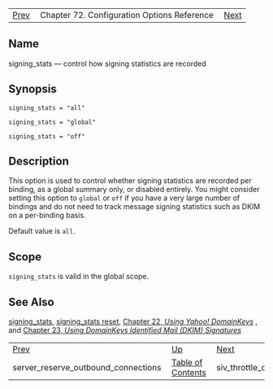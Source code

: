 |     |     |     |
| --- | --- | --- |
| [Prev](conf.ref.server_reserve_outbound_connections)  | Chapter 72. Configuration Options Reference |  [Next](conf.ref.siv_throttle_cache_size) |

<a name="conf.ref.signing_stats"></a>
## Name

signing_stats — control how signing statistics are recorded

## Synopsis

`signing_stats = "all"`

`signing_stats = "global"`

`signing_stats = "off"`

<a name="idp26572096"></a>
## Description

This option is used to control whether signing statistics are recorded per binding, as a global summary only, or disabled entirely. You might consider setting this option to `global` or `off` if you have a very large number of bindings and do not need to track message signing statistics such as DKIM on a per-binding basis.

Default value is `all`.

<a name="idp26576000"></a>
## Scope

`signing_stats` is valid in the global scope.

<a name="idp26578256"></a>
## See Also

[signing_stats](console_commands.signing_stats "signing_stats"), [signing_stats reset](console_commands.signing_stats_reset "signing_stats reset"), [Chapter 22, *Using Yahoo! DomainKeys*](using_domainkeys "Chapter 22. Using Yahoo! DomainKeys") , and [Chapter 23, *Using DomainKeys Identified Mail (DKIM) Signatures*](using_dkim "Chapter 23. Using DomainKeys Identified Mail (DKIM) Signatures")

|     |     |     |
| --- | --- | --- |
| [Prev](conf.ref.server_reserve_outbound_connections)  | [Up](config.options.ref) |  [Next](conf.ref.siv_throttle_cache_size) |
| server_reserve_outbound_connections  | [Table of Contents](index) |  siv_throttle_cache_size |

